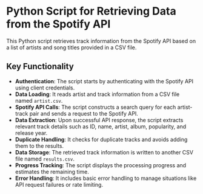 # Python Script for Retrieving Data from the Spotify API

This Python script retrieves track information from the Spotify API based on a list of artists and song titles provided in a CSV file.

## Key Functionality

- **Authentication**: The script starts by authenticating with the Spotify API using client credentials.
- **Data Loading**: It reads artist and track information from a CSV file named `artist.csv`.
- **Spotify API Calls**: The script constructs a search query for each artist-track pair and sends a request to the Spotify API.
- **Data Extraction**: Upon successful API response, the script extracts relevant track details such as ID, name, artist, album, popularity, and release year.
- **Duplicate Handling**: It checks for duplicate tracks and avoids adding them to the results.
- **Data Storage**: The retrieved track information is written to another CSV file named `results.csv`.
- **Progress Tracking**: The script displays the processing progress and estimates the remaining time.
- **Error Handling**: It includes basic error handling to manage situations like API request failures or rate limiting.
